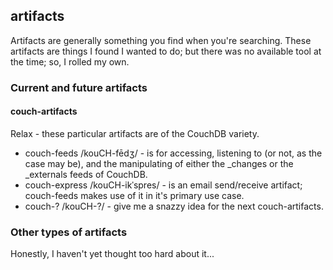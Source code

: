 ## artifacts
Artifacts are generally something you find when you're searching. These artifacts are things I found I wanted to do; but there was no available tool at the time; so, I rolled my own.


### Current and future artifacts

#### couch-artifacts 

Relax - these particular artifacts are of the CouchDB variety.
-  couch-feeds /kouCH-fēdʒ/ - is for accessing, listening to (or not, as the case may be), and the manipulating of either the _changes or the _externals feeds of CouchDB.
-  couch-express /kouCH-ikˈspres/ - is an email send/receive artifact; couch-feeds makes use of it in it's primary use case.
-  couch-? /kouCH-?/ - give me a snazzy idea for the next couch-artifacts.

### Other types of artifacts
Honestly, I haven't yet thought too hard about it...
